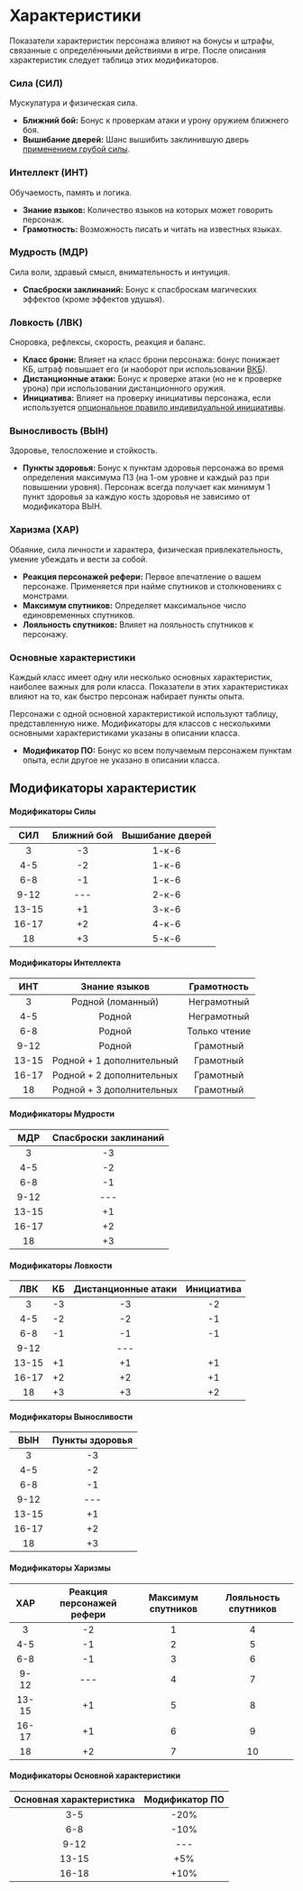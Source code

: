 # Характеристики

Показатели характеристик персонажа влияют на бонусы и штрафы, связанные с определёнными действиями в игре. После описания характеристик следует таблица этих модификаторов.

### Сила (СИЛ)

Мускулатура и физическая сила.

- **Ближний бой:** Бонус к проверкам атаки и урону оружием ближнего боя.
- **Вышибание дверей:** Шанс вышибить заклинившую дверь [применением грубой силы](/adventuring/adventuring-dungeons.md#заклинившие-двери).

### Интеллект (ИНТ)

Обучаемость, память и логика.

- **Знание языков:** Количество языков на которых может говорить персонаж.
- **Грамотность:** Возможность писать и читать на известных языках.

### Мудрость (МДР)

Сила воли, здравый смысл, внимательность и интуиция.

- **Спасброски заклинаний:** Бонус к спасброскам магических эффектов (кроме эффектов удушья).

### Ловкость (ЛВК)

Сноровка, рефлексы, скорость, реакция и баланс.

- **Класс брони:** Влияет на класс брони персонажа: бонус понижает КБ, штраф повышает его (и наоборот при использовании [ВКБ](game-statistics.md#класс-брони-кб)).
- **Дистанционные атаки:** Бонус к проверке атаки (но не к проверке урона) при использовании дистанционного оружия.
- **Инициатива:** Влияет на проверку инициативы персонажа, если используется [опциональное правило индивидуальной инициативы](/adventuring/combat.md#инициатива).

### Выносливость (ВЫН)

Здоровье, телосложение и стойкость.

- **Пункты здоровья:** Бонус к пунктам здоровья персонажа во время определения максимума ПЗ (на 1-ом уровне и каждый раз при повышении уровня). Персонаж всегда получает как минимум 1 пункт здоровья за каждую кость здоровья не зависимо от модификатора ВЫН.

### Харизма (ХАР)

Обаяние, сила личности и характера, физическая привлекательность, умение убеждать и вести за собой.

- **Реакция персонажей рефери:** Первое впечатление о вашем персонаже. Применяется при найме спутников и столкновениях с монстрами.
- **Максимум спутников:** Определяет максимальное число единовременных спутников.
- **Лояльность спутников:** Влияет на лояльность спутников к персонажу.

### Основные характеристики

Каждый класс имеет одну или несколько основных характеристик, наиболее важных для роли класса. Показатели в этих характеристиках влияют на то, как быстро персонаж набирает пункты опыта.

Персонажи с одной основной характеристикой используют таблицу, представленную ниже. Модификаторы для классов с несколькими основными характеристиками указаны в описании класса.

- **Модификатор ПО:** Бонус ко всем получаемым персонажем пунктам опыта, если другое не указано в описании класса.

## Модификаторы характеристик

#### Модификаторы Силы

|  СИЛ  | Ближний бой | Вышибание дверей |
| :---: | :---------: | :--------------: |
|   3   |     -3      |      1-к-6       |
|  4-5  |     -2      |      1-к-6       |
|  6-8  |     -1      |      1-к-6       |
| 9-12  |     ---     |      2-к-6       |
| 13-15 |     +1      |      3-к-6       |
| 16-17 |     +2      |      4-к-6       |
|  18   |     +3      |      5-к-6       |

#### Модификаторы Интеллекта

|  ИНТ  |       Знание языков       |  Грамотность  |
| :---: | :-----------------------: | :-----------: |
|   3   |     Родной (ломанный)     |  Неграмотный  |
|  4-5  |          Родной           |  Неграмотный  |
|  6-8  |          Родной           | Только чтение |
| 9-12  |          Родной           |   Грамотный   |
| 13-15 | Родной + 1 дополнительный |   Грамотный   |
| 16-17 | Родной + 2 дополнительных |   Грамотный   |
|  18   | Родной + 3 дополнительных |   Грамотный   |

#### Модификаторы Мудрости

|  МДР  | Спасброски заклинаний |
| :---: | :-------------------: |
|   3   |          -3           |
|  4-5  |          -2           |
|  6-8  |          -1           |
| 9-12  |          ---          |
| 13-15 |          +1           |
| 16-17 |          +2           |
|  18   |          +3           |

#### Модификаторы Ловкости

|  ЛВК  |  КБ   | Дистанционные атаки | Инициатива |
| :---: | :---: | :-----------------: | :--------: |
|   3   |  -3   |         -3          |     -2     |
|  4-5  |  -2   |         -2          |     -1     |
|  6-8  |  -1   |         -1          |     -1     |
| 9-12  |       |         ---         |            |
| 13-15 |  +1   |         +1          |     +1     |
| 16-17 |  +2   |         +2          |     +1     |
|  18   |  +3   |         +3          |     +2     |

#### Модификаторы Выносливости

|  ВЫН  | Пункты здоровья |
| :---: | :-------------: |
|   3   |       -3        |
|  4-5  |       -2        |
|  6-8  |       -1        |
| 9-12  |       ---       |
| 13-15 |       +1        |
| 16-17 |       +2        |
|  18   |       +3        |

#### Модификаторы Харизмы

|  ХАР  | Реакция персонажей рефери | Максимум спутников | Лояльность спутников |
| :---: | :-----------------------: | :----------------: | :------------------: |
|   3   |            -2             |         1          |          4           |
|  4-5  |            -1             |         2          |          5           |
|  6-8  |            -1             |         3          |          6           |
| 9-12  |            ---            |         4          |          7           |
| 13-15 |            +1             |         5          |          8           |
| 16-17 |            +1             |         6          |          9           |
|  18   |            +2             |         7          |          10          |

#### Модификаторы Основной характеристики

| Основная характеристика | Модификатор ПО |
| :---------------------: | :------------: |
|           3-5           |      -20%      |
|           6-8           |      -10%      |
|          9-12           |      ---       |
|          13-15          |      +5%       |
|          16-18          |      +10%      |